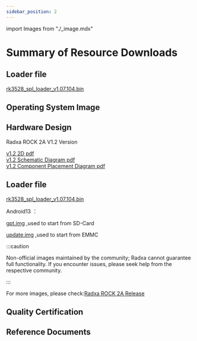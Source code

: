 ```yaml
---
sidebar_position: 2
---
```


import Images from "./\_image.mdx"

# Summary of Resource Downloads

## Loader file

[rk3528_spl_loader_v1.07.104.bin](https://dl.radxa.com/rock2/images/loader/rk3528_spl_loader_v1.07.104.bin)

## Operating System Image

<Images loader={false} system_img={true} spi_img={false} />

## Hardware Design

Radxa ROCK 2A V1.2 Version

[v1.2 2D pdf](https://dl.radxa.com/rock2/2a/v1.2/radxa_rock2a_v1.2_2d_dimension.zip)  
[v1.2 Schematic Diagram pdf](https://dl.radxa.com/rock2/2a/v1.2/radxa_rock_2a_v1.2_schematic.pdf)  
[v1.2 Component Placement Diagram pdf](https://dl.radxa.com/rock2/2a/v1.2/radxa_rock_2a_v1.2_components_placement_map.pdf)

## Loader file

[rk3528_spl_loader_v1.07.104.bin](https://dl.radxa.com/rock2/images/loader/rk3528_spl_loader_v1.07.104.bin)

Android13 ：

[gpt.img](https://github.com/radxa/manifests/releases/download/radxa-rock2a-20240726/rock2a_android13_box_20240619_gpt.zip) ,used to start from SD-Card

[update.img](https://github.com/radxa/manifests/releases/download/radxa-rock2a-20240726/rock2a_android13_box_20240619_update.zip) ,used to start from EMMC

:::caution

Non-official images maintained by the community; Radxa cannot guarantee full functionality. If you encounter issues, please seek help from the respective community.

:::

For more images, please check:[Radxa ROCK 2A Release](https://github.com/radxa-build/rock-2/releases)

## Quality Certification

## Reference Documents
